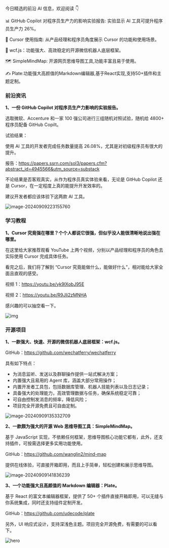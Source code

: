 今日精选的前沿 AI 信息，欢迎阅读 👇

📊 GitHub Copilot 对程序员生产力的影响实验报告: 实验显示 AI 工具可提升程序员生产力 26%。

🧠 Cursor 使用指南: 从产品经理和程序员角度展示 Cursor 的功能和使用场景。

🤖 wcf.js：功能强大、高效稳定的开源微信机器人底层框架。

🗺️ SimpleMindMap: 开源网页思维导图工具,功能丰富且易于使用。

✍️ Plate:功能强大高颜值的Markdown编辑器,基于React实现,支持50+插件和主题定制。



### 前沿资讯

**1、一份 GitHub Copilot 对程序员生产力影响的实验报告。**

选取微软、Accenture 和一家 100 强公司进行三组随机对照试验，随机给 4800+ 程序员配备 GitHub Copilt。

试验结果：

使用 AI 工具的开发者完成任务数量提高 26.08%，尤其是对初级程序员有很大的提升。

报告：https://papers.ssrn.com/sol3/papers.cfm?abstract_id=4945566&utm_source=substack

不论结果是否客观真实，从作为程序员真实体验来看，无论是 GitHub Copilot 还是 Cursor，在一定程度上真的能提升开发效率的。

建议开发者都应该体验下这两款 AI 工具。

![image-20240909223155760](https://cdn.jsdelivr.net/gh/freelander/oss@master/ai-daily/2024-09-09/image-20240909223155760.png)

### 学习教程

**1、Cursor 究竟强在哪里？个个人都说它很强，但似乎没人能很清晰地说出强在哪里。**

在这里给大家推荐观看 YouTube 上两个视频，分别以产品经理和程序员的角色去实际使用 Cursor 完成具体任务。

看完之后，我们将了解到 “Cursor 究竟能做什么，能做好什么”，相对能给大家全面且直观的感受。

视频 1：https://youtu.be/yk9lXobJ95E

视频 2：https://youtu.be/R9JIi2zMNHA

感兴趣的可以抽空看一下。

![img](https://cdn.jsdelivr.net/gh/freelander/oss@master/ai-daily/2024-09-09/maxresdefault.jpg)



### 开源项目

**1、一款强大、快速、开源的微信机器人底层框架：wcf.js。**

GitHub：https://github.com/wechatferry/wechatferry

具有如下特点：

- 为消息监听、发送以及群聊操作提供一站式解决方案；
- 内置强大且易用的 Agent 库，涵盖大部分常用操作；
- 内置开发者工具包，包括数据库管理、机器人技能列表以及日志记录；
- 具备强大的处理能力，高效管理数据与任务，确保系统稳定可靠；
- 可自由控制发消息的频率，降低风险；
- 项目完全开源免费且可自由定制。

![image-20240909135332709](https://cdn.jsdelivr.net/gh/freelander/oss@master/ai-daily/2024-09-09/image-20240909135332709.png)



**2、一款颇为强大的开源 Web 思维导图工具：SimpleMindMap。**

基于 JavaScript 实现，不依赖任何框架，思维导图核心功能它都有，此外，还支持插件，可按需选择更多实用功能使用。

GitHub：https://github.com/wanglin2/mind-map

提供在线体验，可直接开箱即用，而且上手简单，轻松创建和展示思维导图。

![image-20240909141836239](https://cdn.jsdelivr.net/gh/freelander/oss@master/ai-daily/2024-09-09/image-20240909141836239.png)

**3、一个功能强大且高颜值的 Markdown 编辑器：Plate。**

基于 React 的富文本编辑器框架，提供了 50+ 个插件直接开箱即用，可以无缝与你系统集成，同时还支持组件定制开发。

GitHub：https://github.com/udecode/plate

另外，UI 响应式设计，支持深浅色主题。项目完全开源免费，有需要的可以看下。

![hero](https://cdn.jsdelivr.net/gh/freelander/oss@master/ai-daily/2024-09-09/og-20240909233226115.png)

